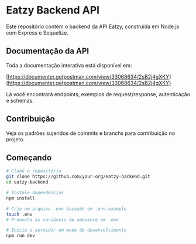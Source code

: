
# Eatzy Backend API

Este repositório contém o backend da API Eatzy, construída em Node.js com Express e Sequelize.

## Documentação da API

Toda a documentação interativa está disponível em:

[https://documenter.getpostman.com/view/33068634/2sB2j4gXKY](https://documenter.getpostman.com/view/33068634/2sB2j4gXKY)

Lá você encontrará endpoints, exemplos de request/response, autenticação e schemas.

## Contribuição

Veja os padrões sujeridos de commits e branchs para contribuição no projeto.

## Começando

```bash
# Clone o repositório
git clone https://github.com/your-org/eatzy-backend.git
cd eatzy-backend

# Instale dependências
npm install

# Crie um arquivo .env baseado em .env.example
touch .env
# Preencha as variáveis de ambiente em .env

# Inicie o servidor em modo de desenvolvimento
npm run dev